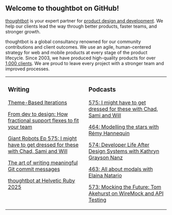 ## Welcome to thoughtbot on GitHub!

[thoughtbot][1] is your expert partner for [product design and development][2].
We help our clients lead the way through better products, faster teams, and stronger growth.

thoughtbot is a global consultancy renowned for our community contributions and
client outcomes. We use an agile, human-centered strategy for web and mobile
products at every stage of the product lifecycle. Since 2003, we have produced
high-quality products for over [1,000 clients][3]. We are proud to leave every
project with a stronger team and improved processes.

<table><tr><td valign="top" width="50%">

### Writing

<!-- blog starts -->
[Theme-Based Iterations](https://feed.thoughtbot.com/link/24077/17037859/theme-based-iterations)

[From dev to design: How fractional support flexes to fit your team](https://feed.thoughtbot.com/link/24077/17036362/from-dev-to-design-how-fractional-support-flexes-to-fit-your-team)

[Giant Robots Ep 575: I might have to get dressed for these with Chad, Sami and Will](https://feed.thoughtbot.com/link/24077/17035999/giant-robots-ep-575-i-might-have-to-get-dressed-for-these-with-chad-sami-and-will)

[The art of writing meaningful Git commit messages](https://feed.thoughtbot.com/link/24077/17035563/the-art-of-writing-meaningful-git-commit-messages)

[thoughtbot at Helvetic Ruby 2025](https://feed.thoughtbot.com/link/24077/17034907/thoughtbot-at-helvetic-ruby-2025)

<!-- blog ends -->
</td><td valign="top" width="50%">

### Podcasts

<!-- podcasts starts -->
[575: I might have to get dressed for these with Chad, Sami and Will](https://podcast.thoughtbot.com/575)

[464: Modelling the stars with Rémy Hannequin](https://bikeshed.thoughtbot.com/464)

[574: Developer Life After Design Systems with Kathryn Grayson Nanz](https://podcast.thoughtbot.com/574)

[463: All about modals with Elaina Natario](https://bikeshed.thoughtbot.com/463)

[573: Mocking the Future: Tom Akehurst on WireMock and API Testing](https://podcast.thoughtbot.com/573)

<!-- podcasts ends -->
</td></tr></table>

[1]: https://thoughtbot.com
[2]: https://thoughtbot.com/services
[3]: https://thoughtbot.com/case-studies
